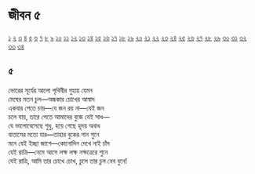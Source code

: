 # জীবন ৫

[১](2.10.0.jeebon-1.md) [২](2.10.1.jeebon-2.md) [৩](2.10.2.jeebon-3.md) [৪](2.10.3.jeebon-4.md) [৫](2.10.4.jeebon-5.md) [৬](2.10.5.jeebon-6.md) [৭](2.10.6.jeebon-7.md) [৮](2.10.7.jeebon-8.md) [৯](2.10.8.jeebon-9.md) [১০](2.10.9.jeebon-10.md) [১১](2.10.10.jeebon-11.md) [১২](2.10.11.jeebon-12.md) [১৩](2.10.12.jeebon-13.md) [১৪](2.10.13.jeebon-14.md) [১৫](2.10.14.jeebon-15.md) [১৬](2.10.15.jeebon-16.md) [১৭](2.10.16.jeebon-17.md) [১৮](2.10.17.jeebon-18.md) [১৯](2.10.18.jeebon-19.md) [২০](2.10.19.jeebon-20.md) [২১](2.10.20.jeebon-21.md) [২২](2.10.21.jeebon-22.md) [২৩](2.10.22.jeebon-23.md) [২৪](2.10.23.jeebon-24.md) [২৫](2.10.24.jeebon-25.md) [২৬](2.10.25.jeebon-26.md) [২৭](2.10.26.jeebon-27.md) [২৮](2.10.27.jeebon-28.md) [২৯](2.10.28.jeebon-29.md) [৩০](2.10.29.jeebon-30.md) [৩১](2.10.30.jeebon-31.md) [৩২](2.10.31.jeebon-32.md) [৩৩](2.10.32.jeebon-33.md) [৩৪](2.10.33.jeebon-34.md)

## ৫

ভোরের সূর্যের আলো পৃথিবীর গুহায় যেমন  
মেঘের মতন চুল—অন্ধকার চোখের আস্বাদ  
একবার পেতে চায়—যে জন রয় না—যেই জন  
চলে যায়, তারে পেতে আমাদের বুজে যেই সাধ—  
যে ভালোবেসেছে শুধু, হয়ে গেছে হৃদয় অবাধ  
বাতাসের মতো যার—তাহার বুকের গান শুনে  
মনে যেই ইচ্ছা জাগে—কোনোদিন দেখে নাই চাঁদ  
যেই রাত্রি—নেমে আসে লক্ষ লক্ষ নক্ষত্রেরে শুনে  
যেই রাত্রি, আমি তার চোখে চোখ, চুলে তার চুল নেব বুনে!

